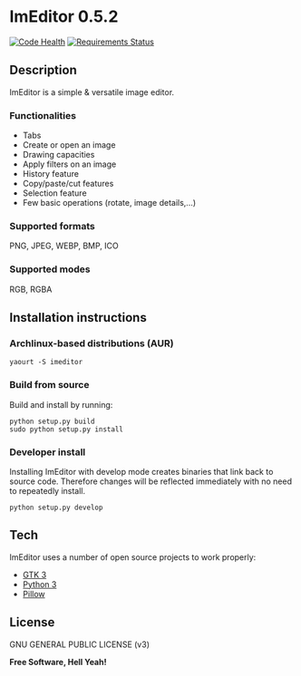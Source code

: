 # ImEditor 0.5.2

[![Code Health](https://landscape.io/github/ImEditor/ImEditor/master/landscape.svg?style=flat)](https://landscape.io/github/ImEditor/ImEditor/master)
[![Requirements Status](https://requires.io/github/ImEditor/ImEditor/requirements.svg?branch=master)](https://requires.io/github/ImEditor/ImEditor/requirements/?branch=master)

## Description

ImEditor is a simple & versatile image editor.

### Functionalities

- Tabs
- Create or open an image
- Drawing capacities
- Apply filters on an image
- History feature
- Copy/paste/cut features
- Selection feature
- Few basic operations (rotate, image details,…)

### Supported formats

PNG, JPEG, WEBP, BMP, ICO

### Supported modes

RGB, RGBA

## Installation instructions

### Archlinux-based distributions (AUR)

    yaourt -S imeditor

### Build from source

Build and install by running:

    python setup.py build
    sudo python setup.py install

### Developer install

Installing ImEditor with develop mode creates binaries that link back to source code. Therefore changes will be reflected immediately with no need to repeatedly install.

    python setup.py develop

## Tech

ImEditor uses a number of open source projects to work properly:

- [GTK 3](https://www.gtk.org)
- [Python 3](https://www.python.org)
- [Pillow](https://python-pillow.org)

## License

GNU GENERAL PUBLIC LICENSE (v3)

**Free Software, Hell Yeah!**
